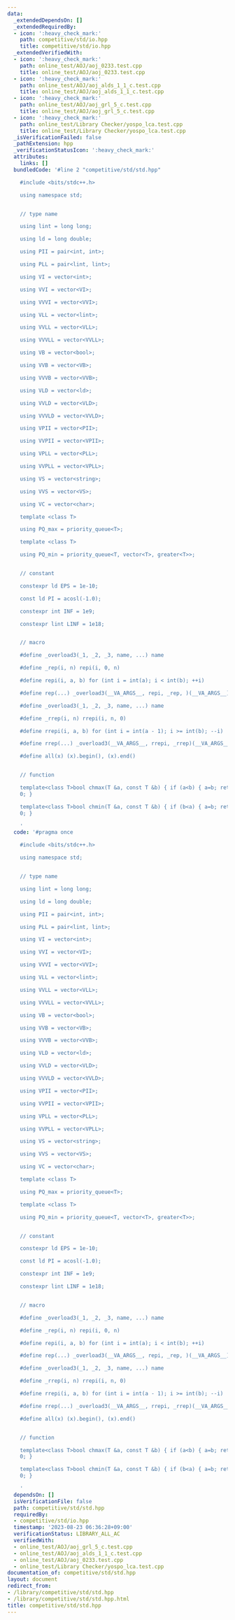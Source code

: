 ```yaml
---
data:
  _extendedDependsOn: []
  _extendedRequiredBy:
  - icon: ':heavy_check_mark:'
    path: competitive/std/io.hpp
    title: competitive/std/io.hpp
  _extendedVerifiedWith:
  - icon: ':heavy_check_mark:'
    path: online_test/AOJ/aoj_0233.test.cpp
    title: online_test/AOJ/aoj_0233.test.cpp
  - icon: ':heavy_check_mark:'
    path: online_test/AOJ/aoj_alds_1_1_c.test.cpp
    title: online_test/AOJ/aoj_alds_1_1_c.test.cpp
  - icon: ':heavy_check_mark:'
    path: online_test/AOJ/aoj_grl_5_c.test.cpp
    title: online_test/AOJ/aoj_grl_5_c.test.cpp
  - icon: ':heavy_check_mark:'
    path: online_test/Library Checker/yospo_lca.test.cpp
    title: online_test/Library Checker/yospo_lca.test.cpp
  _isVerificationFailed: false
  _pathExtension: hpp
  _verificationStatusIcon: ':heavy_check_mark:'
  attributes:
    links: []
  bundledCode: '#line 2 "competitive/std/std.hpp"

    #include <bits/stdc++.h>

    using namespace std;


    // type name

    using lint = long long;

    using ld = long double;

    using PII = pair<int, int>;

    using PLL = pair<lint, lint>;

    using VI = vector<int>;

    using VVI = vector<VI>;

    using VVVI = vector<VVI>;

    using VLL = vector<lint>;

    using VVLL = vector<VLL>;

    using VVVLL = vector<VVLL>;

    using VB = vector<bool>;

    using VVB = vector<VB>;

    using VVVB = vector<VVB>;

    using VLD = vector<ld>;

    using VVLD = vector<VLD>;

    using VVVLD = vector<VVLD>;

    using VPII = vector<PII>;

    using VVPII = vector<VPII>;

    using VPLL = vector<PLL>;

    using VVPLL = vector<VPLL>;

    using VS = vector<string>;

    using VVS = vector<VS>;

    using VC = vector<char>;

    template <class T>

    using PQ_max = priority_queue<T>;

    template <class T>

    using PQ_min = priority_queue<T, vector<T>, greater<T>>;


    // constant

    constexpr ld EPS = 1e-10;

    const ld PI = acosl(-1.0);

    constexpr int INF = 1e9;

    constexpr lint LINF = 1e18;


    // macro

    #define _overload3(_1, _2, _3, name, ...) name

    #define _rep(i, n) repi(i, 0, n)

    #define repi(i, a, b) for (int i = int(a); i < int(b); ++i)

    #define rep(...) _overload3(__VA_ARGS__, repi, _rep, )(__VA_ARGS__)

    #define _overload3(_1, _2, _3, name, ...) name

    #define _rrep(i, n) rrepi(i, n, 0)

    #define rrepi(i, a, b) for (int i = int(a - 1); i >= int(b); --i)

    #define rrep(...) _overload3(__VA_ARGS__, rrepi, _rrep)(__VA_ARGS__)

    #define all(x) (x).begin(), (x).end()


    // function

    template<class T>bool chmax(T &a, const T &b) { if (a<b) { a=b; return 1; } return
    0; }

    template<class T>bool chmin(T &a, const T &b) { if (b<a) { a=b; return 1; } return
    0; }

    '
  code: '#pragma once

    #include <bits/stdc++.h>

    using namespace std;


    // type name

    using lint = long long;

    using ld = long double;

    using PII = pair<int, int>;

    using PLL = pair<lint, lint>;

    using VI = vector<int>;

    using VVI = vector<VI>;

    using VVVI = vector<VVI>;

    using VLL = vector<lint>;

    using VVLL = vector<VLL>;

    using VVVLL = vector<VVLL>;

    using VB = vector<bool>;

    using VVB = vector<VB>;

    using VVVB = vector<VVB>;

    using VLD = vector<ld>;

    using VVLD = vector<VLD>;

    using VVVLD = vector<VVLD>;

    using VPII = vector<PII>;

    using VVPII = vector<VPII>;

    using VPLL = vector<PLL>;

    using VVPLL = vector<VPLL>;

    using VS = vector<string>;

    using VVS = vector<VS>;

    using VC = vector<char>;

    template <class T>

    using PQ_max = priority_queue<T>;

    template <class T>

    using PQ_min = priority_queue<T, vector<T>, greater<T>>;


    // constant

    constexpr ld EPS = 1e-10;

    const ld PI = acosl(-1.0);

    constexpr int INF = 1e9;

    constexpr lint LINF = 1e18;


    // macro

    #define _overload3(_1, _2, _3, name, ...) name

    #define _rep(i, n) repi(i, 0, n)

    #define repi(i, a, b) for (int i = int(a); i < int(b); ++i)

    #define rep(...) _overload3(__VA_ARGS__, repi, _rep, )(__VA_ARGS__)

    #define _overload3(_1, _2, _3, name, ...) name

    #define _rrep(i, n) rrepi(i, n, 0)

    #define rrepi(i, a, b) for (int i = int(a - 1); i >= int(b); --i)

    #define rrep(...) _overload3(__VA_ARGS__, rrepi, _rrep)(__VA_ARGS__)

    #define all(x) (x).begin(), (x).end()


    // function

    template<class T>bool chmax(T &a, const T &b) { if (a<b) { a=b; return 1; } return
    0; }

    template<class T>bool chmin(T &a, const T &b) { if (b<a) { a=b; return 1; } return
    0; }

    '
  dependsOn: []
  isVerificationFile: false
  path: competitive/std/std.hpp
  requiredBy:
  - competitive/std/io.hpp
  timestamp: '2023-08-23 06:36:28+09:00'
  verificationStatus: LIBRARY_ALL_AC
  verifiedWith:
  - online_test/AOJ/aoj_grl_5_c.test.cpp
  - online_test/AOJ/aoj_alds_1_1_c.test.cpp
  - online_test/AOJ/aoj_0233.test.cpp
  - online_test/Library Checker/yospo_lca.test.cpp
documentation_of: competitive/std/std.hpp
layout: document
redirect_from:
- /library/competitive/std/std.hpp
- /library/competitive/std/std.hpp.html
title: competitive/std/std.hpp
---
```

